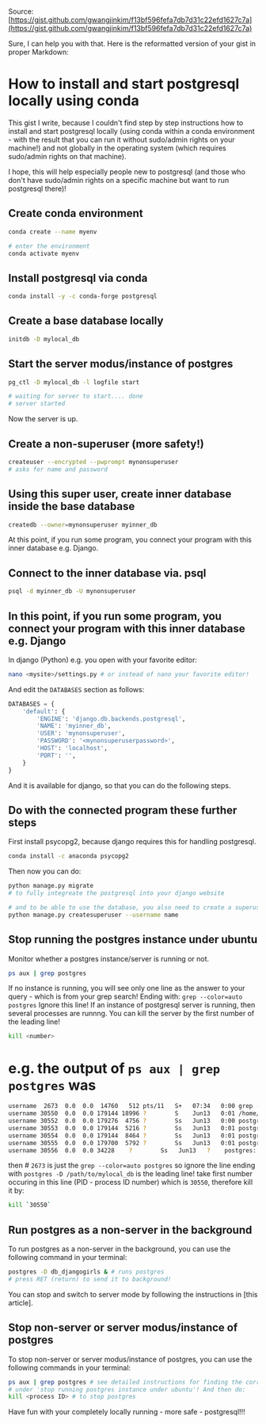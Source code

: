 Source:
[https://gist.github.com/gwangjinkim/f13bf596fefa7db7d31c22efd1627c7a](https://gist.github.com/gwangjinkim/f13bf596fefa7db7d31c22efd1627c7a)

Sure, I can help you with that. Here is the reformatted version of your gist in proper Markdown:

# How to install and start postgresql locally using conda

This gist I write, because I couldn't find step by step instructions
how to install and start postgresql locally (using conda within a conda environment - with the result
that you can run it without sudo/admin rights on your machine!)
and not globally in the operating system (which requires sudo/admin rights on that machine).

I hope, this will help especially people new to postgresql (and those who don't have sudo/admin rights on a specific machine but want
to run postgresql there)!

## Create conda environment

```bash
conda create --name myenv

# enter the environment
conda activate myenv
```

## Install postgresql via conda

```bash
conda install -y -c conda-forge postgresql
```

## Create a base database locally

```bash
initdb -D mylocal_db
```

## Start the server modus/instance of postgres

```bash
pg_ctl -D mylocal_db -l logfile start

# waiting for server to start.... done
# server started
```

Now the server is up.

## Create a non-superuser (more safety!)

```bash
createuser --encrypted --pwprompt mynonsuperuser
# asks for name and password
```

## Using this super user, create inner database inside the base database

```bash
createdb --owner=mynonsuperuser myinner_db
```

At this point, if you run some program,
you connect your program with this inner database
e.g. Django.

## Connect to the inner database via. psql

```bash
psql -d myinner_db -U mynonsuperuser
```

## In this point, if you run some program, you connect your program with this inner database e.g. Django

In django (Python) e.g. you open with your favorite editor:

```bash
nano <mysite>/settings.py # or instead of nano your favorite editor!
```

And edit the `DATABASES` section as follows:

```python
DATABASES = {
    'default': {
        'ENGINE': 'django.db.backends.postgresql',
        'NAME': 'myinner_db',
        'USER': 'mynonsuperuser',
        'PASSWORD': '<mynonsuperuserpassword>',
        'HOST': 'localhost',
        'PORT': '',
    }
}
```

And it is available for django, so that you can do the following steps.

## Do with the connected program these further steps

First install psycopg2, because django requires this for handling postgresql.

```bash
conda install -c anaconda psycopg2
```

Then now you can do:

```bash
python manage.py migrate
# to fully integreate the postgresql into your django website

# and to be able to use the database, you also need to create a superuser
python manage.py createsuperuser --username name 
```

## Stop running the postgres instance under ubuntu

Monitor whether a postgres instance/server is running or not.

```bash
ps aux | grep postgres
```

If no instance is running, you will see only one line as the answer to your query - which is from your grep search!
Ending with: `grep --color=auto postgres`
Ignore this line!
If an instance of postgresql server is running, then several processes are runnng.
You can kill the server by the first number of the leading line!

```bash
kill <number>
```

# e.g. the output of `ps aux | grep postgres` was

```bash
username  2673  0.0  0.0  14760   512 pts/11   S+   07:34   0:00 grep --color=auto postgres
username 30550  0.0  0.0 179144 18996 ?        S    Jun13   0:01 /home/username/miniconda3/envs/django/bin/postgres -D mylocal_db
username 30552  0.0  0.0 179276  4756 ?        Ss   Jun13   0:00 postgres: checkpointer process   
username 30553  0.0  0.0 179144  5216 ?        Ss   Jun13   0:01 postgres: writer process   
username 30554  0.0  0.0 179144  8464 ?        Ss   Jun13   0:01 postgres: wal writer process   
username 30555  0.0  0.0 179700  5792 ?        Ss   Jun13   0:01 postgres: autovacuum launcher process   
username 30556  0.0  0.0 34228    ?        Ss   Jun13   ?    postgres: stats collector process  
```

then # `2673` is just the `grep --color=auto postgres` so ignore
the line ending with `postgres -D /path/to/mylocal_db` is the leading line!
take first number occuring in this line (PID - process ID number) which is `30550`, therefore kill it by:

```bash
kill `30550`
```

## Run postgres as a non-server in the background

To run postgres as a non-server in the background, you can use the following command in your terminal:

```bash
postgres -D db_djangogirls & # runs postgres
# press RET (return) to send it to background!
```

You can stop and switch to server mode by following the instructions in [this article].

## Stop non-server or server modus/instance of postgres

To stop non-server or server modus/instance of postgres, you can use the following commands in your terminal:

```bash
ps aux | grep postgres # see detailed instructions for finding the correct <process ID> 
# under 'stop running postgres instance under ubuntu'! And then do:
kill <process ID> # to stop postgres
```

Have fun with your completely locally running - more safe - postgresql!!!